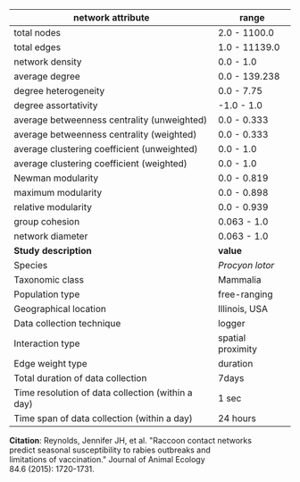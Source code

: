network attribute|range
---|---
total nodes|2.0 - 1100.0
total edges|1.0 - 11139.0
network density|0.0 - 1.0
average degree|0.0 - 139.238
degree heterogeneity|0.0 - 7.75
degree assortativity|-1.0 - 1.0
average betweenness centrality (unweighted)|0.0 - 0.333
average betweenness centrality (weighted)|0.0 - 0.333
average clustering coefficient (unweighted)|0.0 - 1.0
average clustering coefficient (weighted)|0.0 - 1.0
Newman modularity|0.0 - 0.819
maximum modularity|0.0 - 0.898
relative modularity|0.0 - 0.939
group cohesion|0.063 - 1.0
network diameter|0.063 - 1.0
**Study description**|**value**
Species|*Procyon lotor*
Taxonomic class|Mammalia
Population type|free-ranging
Geographical location|Illinois, USA
Data collection technique|logger
Interaction type|spatial proximity
Edge weight type|duration
Total duration of data collection|7days
Time resolution of data collection (within a day)|1 sec
Time span of data collection (within a day)|24 hours
**Citation**: Reynolds, Jennifer JH, et al. "Raccoon contact networks <br> predict seasonal susceptibility to rabies outbreaks and <br> limitations of vaccination." Journal of Animal Ecology <br> 84.6 (2015): 1720-1731.